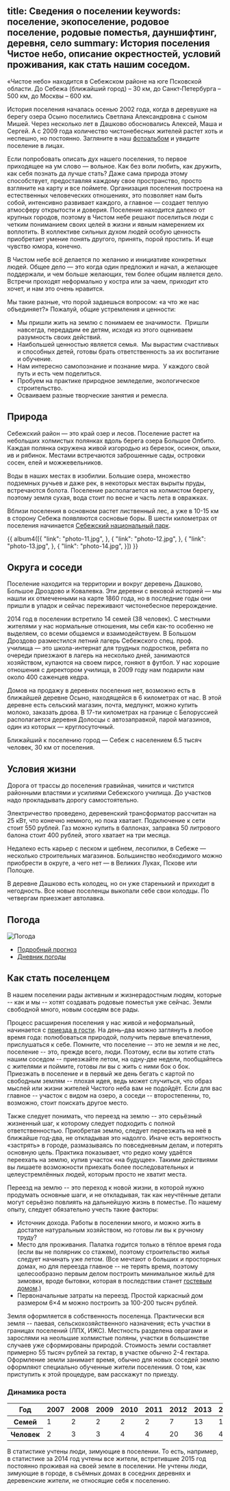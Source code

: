 title: Сведения о поселении
keywords: поселение, экопоселение, родовое поселение, родовые поместья, дауншифтинг, деревня, село
summary: История поселения Чистое небо, описание окрестностей, условий проживания, как стать нашим соседом.
---
«Чистое небо» находится в Себежском районе на юге Псковской области.
До Себежа (ближайший город) – 30 км, до Санкт&#8209;Петербурга – 500 км, до Москвы – 600 км.

История поселения началась осенью 2002 года, когда в деревушке на берегу озера Осыно поселились Светлана Александровна с сыном Мишей.
Через несколько лет в Дашково обосновались Алексей, Маша и Сергей.
А с 2009 года количество чистонебесных жителей растет хоть и неспешно, но постоянно.
Загляните в наш [фотоальбом](/photo/) и увидите поселение в лицах.

Если попробовать описать дух нашего поселения, то первое приходящее на ум слово — вольное.
Как без воли любить, как дружить, как себя познать да лучше стать?
Даже сама природа этому способствует, предоставляя каждому свое пространство, просто взгляните на карту и все поймете.
Организация поселения построена на естественных человеческих отношениях, это позволяет нам быть собой, интенсивно развивает каждого, а главное — создает теплую атмосферу открытости и доверия.
Поселение находится далеко от крупных городов, поэтому в Чистом небе решают поселиться люди с четким пониманием своих целей в жизни и явным намерением их воплотить.
В коллективе сильных духом людей особую ценность приобретает умение понять другого, принять, порой простить.
И еще чувство юмора, конечно.

В Чистом небе всё делается по желанию и инициативе конкретных людей.
Общее дело — это когда один предложил и начал, а желающее поддержали, и чем больше желающих, тем более общим является дело.
Встречи проходят неформально у костра или за чаем, приходит кто хочет, и нам это очень нравится.

Мы такие разные, что порой задаешься вопросом: «а что же нас объединяет?»
Пожалуй, общие устремления и ценности:

- Мы пришли жить на землю с понимаем ее значимости.  Пришли навсегда, передадим ее детям, исходя из этого оцениваем разумность своих действий.
- Наибольшей ценностью является семья.  Мы вырастим счастливых и способных детей, готовы брать ответственность за их воспитание и обучение.
- Нам интересно самопознание и познание мира.  У каждого свой путь и есть чем поделиться.
- Пробуем на практике природное земледелие, экологическое строительство.
- Осваиваем разные творческие занятия и ремесла.


## Природа

Себежский район — это край озер и лесов.
Поселение растет на небольших холмистых полянках вдоль берега озера Большое Олбито.
Каждая полянка окружена живой изгородью из березок, осинок, ольхи, ив и рябинок.
Местами встречаются заброшенные сады, островки сосен, елей и можжевельников.

Воды в наших местах в изобилии.
Большие озера, множество подземных ручьев и даже рек, в некоторых местах вырыты пруды, встречаются болота.
Поселение располагается на холмистом берегу, поэтому земля сухая, вода стоит по весне и часть лета в овражках.

Вблизи поселения в основном растет лиственный лес, а уже в 10-15 км в сторону Себежа появляются сосновые боры.
В шести километрах от поселения начинается [Себежский национальный парк](http://seb-park.ru/).

{{ album4([{
  "link": "photo-11.jpg",
}, {
  "link": "photo-12.jpg",
}, {
  "link": "photo-13.jpg",
}, {
  "link": "photo-14.jpg",
}]) }}


## Округа и соседи

Поселение находится на территории и вокруг деревень Дашково, Большое Дроздово и Ковалевка.
Эти деревни с вековой историей — мы нашли их отмеченными на карте 1860 года, но в последние годы они пришли в упадок и сейчас переживают чистонебесное перерождение.

2014 год в поселении встретило 14 семей (38 человек).
С местными жителями у нас нормальные отношения, мы себя как-то особенно не выделяем, со всеми общаемся и взаимодействуем.
В Большом Дроздово разместился летний лагерь Себежского спец. проф. училища — это школа-интернат для трудных подростков, ребята по очереди приезжают в лагерь на несколько дней, занимаются хозяйством, купаются на своем пирсе, гоняют в футбол.
У нас хорошие отношения с директором училища, в 2009 году нам подарили нам около 400 саженцев кедра.

Домов на продажу в деревнях поселения нет, возможно есть в ближайшей деревне Осыно, находящейся в 6 километрах от нас.
В этой деревне есть сельский магазин, почта, медпункт, можно купить молоко, заказать дрова.
В 17-ти километрах на границе с Белоруссией располагается деревня Долосцы с автозаправкой, парой магазинов, один из которых — круглосуточный.

Ближайший к поселению город — Себеж с населением 6.5 тысяч человек, 30 км от поселения.


## Условия жизни

Дорога от трассы до поселения гравийная, чинится и чистится районными властями и усилиями Себежского училища.
До участков надо прокладывать дорогу самостоятельно.

Электричество проведено, деревенский трансформатор рассчитан на 25 кВт, что конечно немного, но пока хватает.
Подключение к сети стоит 550 рублей.
Газ можно купить в баллонах, заправка 50 литрового балона стоит 400 рублей, этого хватает на три месяца.

Недалеко есть карьер с песком и щебнем, лесопилки, в Себеже — несколько строительных магазинов.
Большинство необходимого можно приобрести в округе, а чего нет — в Великих Луках, Пскове или Полоцке.

В деревне Дашково есть колодец, но он уже старенький и приходит в негодность.
Все новые поселенцы выкопали себе свои колодцы.
По четвергам приезжает автолавка.


## Погода

![Погода](http://informer.gismeteo.ru/G99537-1.GIF)

- [Подробный прогноз](http://www.gismeteo.ru/city/daily/11529/)
- [Дневник погоды](http://www.gismeteo.ru/diary/11529/)


## Как стать поселенцем

В нашем поселении рады активным и жизнерадостным людям, которые -- как и мы -- хотят создавать родовые поместья уже сейчас.
Земли свободной много, новым соседям все рады.

Процесс расширения поселения у нас живой и неформальный, начинается с [приезда в гости](/plan/).
На день–два можно заглянуть в любое время года: полюбоваться природой, получить первые впечатления, прислушаться к себе.
Помните, что поселение -- это не земля и не лес, поселение -- это, прежде всего, люди.
Поэтому, если вы хотите стать нашим соседом -- приезжайте летом, на одну-две недели, пообщайтесь с жителями и поймите, готовы ли вы с жить с ними бок о бок.
Приезжать в поселение и в первый же день бегать с картой по свободным землям -- плохая идея, ведь может случиться, что образ мыслей или жизни жителей Чистого неба вам не подойдёт.
Если для вас главное -- участок с видом на озеро, а соседи -- второстепенны, то, возможно, стоит поискать другое место.

Также следует понимать, что переезд на землю -- это серьёзный жизненный шаг, к которому следует подходить с полной ответственностью.
Приобретая землю, следует переезжать на неё в ближайше год-два, не откладывая это надолго.
Иначе есть вероятность «застрять» в городе, размазываясь по повседневным делам, и потерять основную цель.
Практика показывает, что редко кому удаётся переехать на землю, купив участок «на будущее».
Такими действиями вы лишаете возможности приехать более последовательных и целеустремлённых людей, которым просто не хватит места.

Переезд на землю -- это переход к новой жизни, в которой нужно продумать основные шаги, и не откладывая, так как неучтённые детали могут серьёзно повлиять на дальнейшую жизнь в поместье.
По нашему опыту, следует обязательно учесть такие факторы:

- Источник дохода.  Работы в поселении много, и можно жить в достатке натуральным хозяйством, но готовы ли вы к ручному труду?
- Место для проживания.  Палатка годится только в тёплое время года (если вы не полярник со стажем), поэтому строительство жилья следует начинать уже летом.  (Все мечтают о больших и просторных домах, но для переезда главное -- не терять время, поэтому целесообразно первым делом построить минимальное жильё для зимовки, вроде бытовки, которая в последствии станет [гостевым домом](/stay/).)
- Первоначальные затраты на переезд.  Простой каркасный дом размером 6×4 м можно построить за 100-200 тысяч рублей.

Земля оформляется в собственность поселенца.
Практически вся земля -- паевая, сельскохозяйственного назначения; есть участки в границах поселений (ЛПХ, ИЖС).
Местность разделена оврагами и зарослями на неольшие холмистые поляны, участки в большинстве случаев уже сформированы природой.
Стоимость земли составляет примерно 55 тысяч рублей за гектар, в участке обычно 2-4 гектара.
Оформление земли занимает время, обычно для новых соседей землю оформляют специально обученные жители поселениия.
О том, как приступить к этой процедуре, вам расскажут по приезду.


### Динамика роста

<table><thead>
<tr>
 <th>Год</th>
 <th>2007</th>
 <th>2008</th>
 <th>2009</th>
 <th>2010</th>
 <th>2011</th>
 <th>2012</th>
 <th>2013</th>
 <th>2014</th>
</tr>
</thead><tbody>
<tr>
 <th>Семей</th>
 <td>1</td>
 <td>2</td>
 <td>2</td>
 <td>2</td>
 <td>2</td>
 <td>7</td>
 <td>13</td>
 <td>16</td>
</tr>
<tr>
 <th>Человек</th>
 <td>2</td>
 <td>3</td>
 <td>3</td>
 <td>4</td>
 <td>4</td>
 <td>20</td>
 <td>36</td>
 <td>46</td>
</tr>
</tbody></table>

В статистике учтены люди, зимующие в поселении.
То есть, например, в статистике за 2014 год учтены все жители, встретившие 2015 год постоянно проживая на своей земле в поселении.
Не учтены люди, зимующие в городе, в съёмных домах в соседних деревнях и деревенские жители, не относящие себя к поселению.
